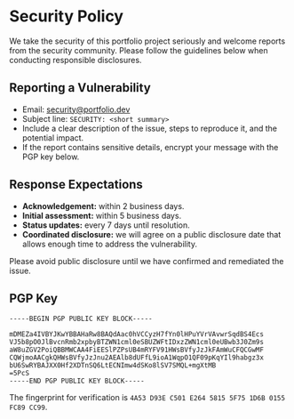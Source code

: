 # Security Policy

We take the security of this portfolio project seriously and welcome reports from the security community. Please follow the guidelines below when conducting responsible disclosures.

## Reporting a Vulnerability
- Email: [security@portfolio.dev](mailto:security@portfolio.dev)
- Subject line: `SECURITY: <short summary>`
- Include a clear description of the issue, steps to reproduce it, and the potential impact.
- If the report contains sensitive details, encrypt your message with the PGP key below.

## Response Expectations
- **Acknowledgement:** within 2 business days.
- **Initial assessment:** within 5 business days.
- **Status updates:** every 7 days until resolution.
- **Coordinated disclosure:** we will agree on a public disclosure date that allows enough time to address the vulnerability.

Please avoid public disclosure until we have confirmed and remediated the issue.

## PGP Key
```
-----BEGIN PGP PUBLIC KEY BLOCK-----

mDMEZa4IVBYJKwYBBAHaRw8BAQdAac0hVCCyzH7fYn0lHPuYVrVAvwrSqdBS4Ecs
VJ5b8pO0JlBvcnRmb2xpbyBTZWN1cml0eSBUZWFtIDxzZWN1cml0eUBwb3J0Zm9s
aW8uZGV2PoiQBBMWCAA4FiEESlPZPsUB4mRYFV91HWsBVfyJzJkFAmWuCFQCGwMF
CQWjmoAACgkQHWsBVfyJzJnu2AEAlb8dUFfL9ioA1WqpO1QF09pKqYIl9habgz3x
bU6SwRYBAJXX0Hf2XDTnSQ6LtECNImw4dSKo8lSV7SMQL+mgXtMB
=5PcS
-----END PGP PUBLIC KEY BLOCK-----
```

The fingerprint for verification is `4A53 D93E C501 E264 5815 5F75 1D6B 0155 FC89 CC99`.
